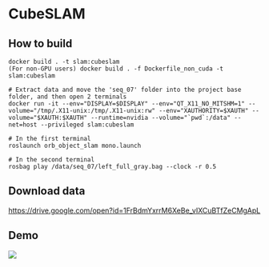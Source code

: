 # CubeSLAM

## How to build 

```
docker build . -t slam:cubeslam
(For non-GPU users) docker build . -f Dockerfile_non_cuda -t slam:cubeslam

# Extract data and move the 'seq_07' folder into the project base folder, and then open 2 terminals
docker run -it --env="DISPLAY=$DISPLAY" --env="QT_X11_NO_MITSHM=1" --volume="/tmp/.X11-unix:/tmp/.X11-unix:rw" --env="XAUTHORITY=$XAUTH" --volume="$XAUTH:$XAUTH" --runtime=nvidia --volume="`pwd`:/data" --net=host --privileged slam:cubeslam

# In the first terminal
roslaunch orb_object_slam mono.launch

# In the second terminal
rosbag play /data/seq_07/left_full_gray.bag --clock -r 0.5
```

## Download data

https://drive.google.com/open?id=1FrBdmYxrrM6XeBe_vIXCuBTfZeCMgApL

## Demo

![](./output.png)
